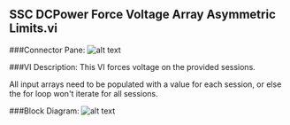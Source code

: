 ## **SSC DCPower Force Voltage Array Asymmetric Limits.vi**
###Connector Pane:
![alt text](/SSC%20DCPower/Source/Constant%20Voltage/SSC%20DCPower%20Force%20Voltage%20Array%20Asymmetric%20Limits.vic.png "SSC DCPower Force Voltage Array Asymmetric Limits.vi connector pane")

###VI Description:
This VI forces voltage on the provided sessions.

All input arrays need to be populated with a value for each session, or else the for loop won't iterate for all sessions.

###Block Diagram:
![alt text](/SSC%20DCPower/Source/Constant%20Voltage/SSC%20DCPower%20Force%20Voltage%20Array%20Asymmetric%20Limits.vid.png "SSC DCPower Force Voltage Array Asymmetric Limits.vi block diagram")
